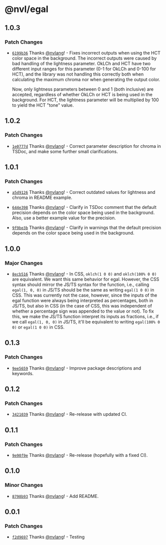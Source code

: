 # @nvl/egal

## 1.0.3

### Patch Changes

- [`6199b36`](https://github.com/nvlang/egal/commit/6199b3655442dc2420a6c5b20ceebca16d6d4f9d)
  Thanks [@nvlang](https://github.com/nvlang)! - Fixes incorrect outputs when
  using the HCT color space in the background. The incorrect outputs were caused
  by bad handling of the lightness parameter. OkLCh and HCT have two different
  input ranges for this parameter (0-1 for OkLCh and 0-100 for HCT), and the
  library was not handling this correctly both when calculating the maximum
  chroma nor when generating the output color.

    Now, only lightness parameters between 0 and 1 (both inclusive) are
    accepted, regardless of whether OkLCh or HCT is being used in the
    background. For HCT, the lightness parameter will be multiplied by 100 to
    yield the HCT "tone" value.

## 1.0.2

### Patch Changes

- [`1e0777d`](https://github.com/nvlang/egal/commit/1e0777d401d59f852ca9a4c31df124718702039e)
  Thanks [@nvlang](https://github.com/nvlang)! - Correct parameter description
  for chroma in TSDoc, and make some further small clarifications.

## 1.0.1

### Patch Changes

- [`a5d9126`](https://github.com/nvlang/egal/commit/a5d91266b053dc49b02cdb251b886d59faca9b17)
  Thanks [@nvlang](https://github.com/nvlang)! - Correct outdated values for
  lightness and chroma in README example.

- [`644e398`](https://github.com/nvlang/egal/commit/644e3988fcfb0a202667a75c43ccb00c8dbf6a2e)
  Thanks [@nvlang](https://github.com/nvlang)! - Clarify in TSDoc comment that
  the default precision depends on the color space being used in the background.
  Also, use a better example value for the precision.

- [`9f9be3b`](https://github.com/nvlang/egal/commit/9f9be3b7e2c4ece9f77a7dcf02302fbd9a084a50)
  Thanks [@nvlang](https://github.com/nvlang)! - Clarify in warnings that the
  default precision depends on the color space being used in the background.

## 1.0.0

### Major Changes

- [`8ecb516`](https://github.com/nvlang/egal/commit/8ecb5164adc4a19a6b56d514dab49808644e1993)
  Thanks [@nvlang](https://github.com/nvlang)! - In CSS, `oklch(1 0 0)` and
  `oklch(100% 0 0)` are equivalent. We want this same behavior for egal.
  However, the CSS syntax should mirror the JS/TS syntax for the function, i.e.,
  calling `egal(1, 0, 0)` in JS/TS should be the same as writing `egal(1 0 0)`
  in CSS. This was currently not the case, however, since the inputs of the egal
  function were always being interpreted as percentages, both in JS/TS, but also
  in CSS (in the case of CSS, this was independent of whether a percentage sign
  was appended to the value or not). To fix this, we make the JS/TS function
  interpret its inputs as fractions, i.e., if we call `egal(1, 0, 0)` in JS/TS,
  it'll be equivalent to writing `egal(100% 0 0)` or `egal(1 0 0)` in CSS.

## 0.1.3

### Patch Changes

- [`9ee5659`](https://github.com/nvlang/egal/commit/9ee565944d03f3da0107720860dc1a7820e1be1c)
  Thanks [@nvlang](https://github.com/nvlang)! - Improve package descriptions
  and keywords.

## 0.1.2

### Patch Changes

- [`3421039`](https://github.com/nvlang/egal/commit/3421039717086b53cf152e690cee0ef15f085410)
  Thanks [@nvlang](https://github.com/nvlang)! - Re-release with updated CI.

## 0.1.1

### Patch Changes

- [`9e90f9e`](https://github.com/nvlang/egal/commit/9e90f9e7dc101deed1cc557ca928f80151e5abad)
  Thanks [@nvlang](https://github.com/nvlang)! - Re-release (hopefully with a
  fixed CI).

## 0.1.0

### Minor Changes

- [`8798b93`](https://github.com/nvlang/egal/commit/8798b9305fe118470d355d0c9e6d8ff103126ccd)
  Thanks [@nvlang](https://github.com/nvlang)! - Add README.

## 0.0.1

### Patch Changes

- [`f2d9697`](https://github.com/nvlang/egal/commit/f2d96977462fac82988b083007c93297598f7687)
  Thanks [@nvlang](https://github.com/nvlang)! - Testing
